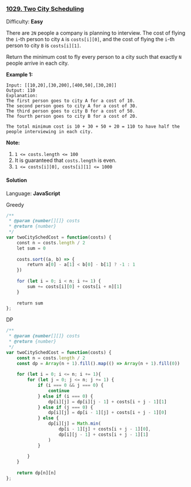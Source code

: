 ### [1029\. Two City Scheduling](https://leetcode.com/problems/two-city-scheduling/)

Difficulty: **Easy**


There are `2N` people a company is planning to interview. The cost of flying the `i`-th person to city `A` is `costs[i][0]`, and the cost of flying the `i`-th person to city `B` is `costs[i][1]`.

Return the minimum cost to fly every person to a city such that exactly `N` people arrive in each city.

**Example 1:**

```
Input: [[10,20],[30,200],[400,50],[30,20]]
Output: 110
Explanation: 
The first person goes to city A for a cost of 10.
The second person goes to city A for a cost of 30.
The third person goes to city B for a cost of 50.
The fourth person goes to city B for a cost of 20.

The total minimum cost is 10 + 30 + 50 + 20 = 110 to have half the people interviewing in each city.
```

**Note:**

1.  `1 <= costs.length <= 100`
2.  It is guaranteed that `costs.length` is even.
3.  `1 <= costs[i][0], costs[i][1] <= 1000`


#### Solution

Language: **JavaScript**

Greedy
```javascript
/**
 * @param {number[][]} costs
 * @return {number}
 */
var twoCitySchedCost = function(costs) {
    const n = costs.length / 2
    let sum = 0
    
    costs.sort((a, b) => {
        return a[0] - a[1] < b[0] - b[1] ? -1 : 1 
    })
    
    for (let i = 0; i < n; i += 1) {
        sum += costs[i][0] + costs[i + n][1]
    }
    
    return sum
};
```

DP
```javascript
/**
 * @param {number[][]} costs
 * @return {number}
 */
var twoCitySchedCost = function(costs) {
    const n = costs.length / 2
    const dp = Array(n + 1).fill().map(() => Array(n + 1).fill(0))
    
    for (let i = 0; i <= n; i += 1){
        for (let j = 0; j <= n; j += 1) {
            if (i === 0 && j === 0) {
                continue
            } else if (i === 0) {
                dp[i][j] = dp[i][j - 1] + costs[i + j - 1][1]
            } else if (j === 0) {
                dp[i][j] = dp[i - 1][j] + costs[i + j - 1][0]
            } else {
                dp[i][j] = Math.min(
                    dp[i - 1][j] + costs[i + j - 1][0],
                    dp[i][j - 1] + costs[i + j - 1][1]
                )
            }
            
        }
    }
    
    return dp[n][n]
};
```